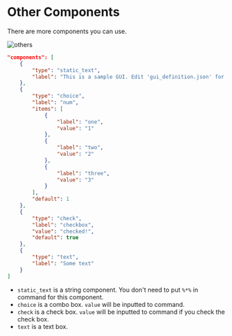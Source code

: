 # Other Components

There are more components you can use.

![others](https://user-images.githubusercontent.com/69258547/171445898-7b696c95-a081-4a3a-aa66-71b8265f64d8.png)

```json
"components": [
    {
        "type": "static_text",
        "label": "This is a sample GUI. Edit 'gui_definition.json' for your scripts."
    },
    {
        "type": "choice",
        "label": "num",
        "items": [
            {
                "label": "one",
                "value": "1"
            },
            {
                "label": "two",
                "value": "2"
            },
            {
                "label": "three",
                "value": "3"
            }
        ],
        "default": 1
    },
    {
        "type": "check",
        "label": "checkbox",
        "value": "checked!",
        "default": true
    },
    {
        "type": "text",
        "label": "Some text"
    }
]
```

-   `static_text` is a string component. You don't need to put `%*%` in command for this component.
-   `choice` is a combo box. `value` will be inputted to command.
-   `check` is a check box. `value` will be inputted to command if you check the check box.
-   `text` is a text box.
